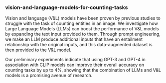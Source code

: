### vision-and-language-models-for-counting-tasks

Vision and language (V&L) models have been proven by previous studies to struggle with the task of counting entities in an image. We investigate how Large Language Models (LLMs) can boost the performance of V&L models by expanding the text input provided to them. Through prompt engineering, we make an LLM produce additional inputs that have an entailment relationship with the original inputs, and this data-augmented dataset is then provided to the V&L model. 

Our preliminary experiments indicate that using GPT-3 and GPT-4 in association with CLIP models can improve their overall accuracy on counting tasks by up to 4%, showing that the combination of LLMs and V&L models is a promising avenue of research.
